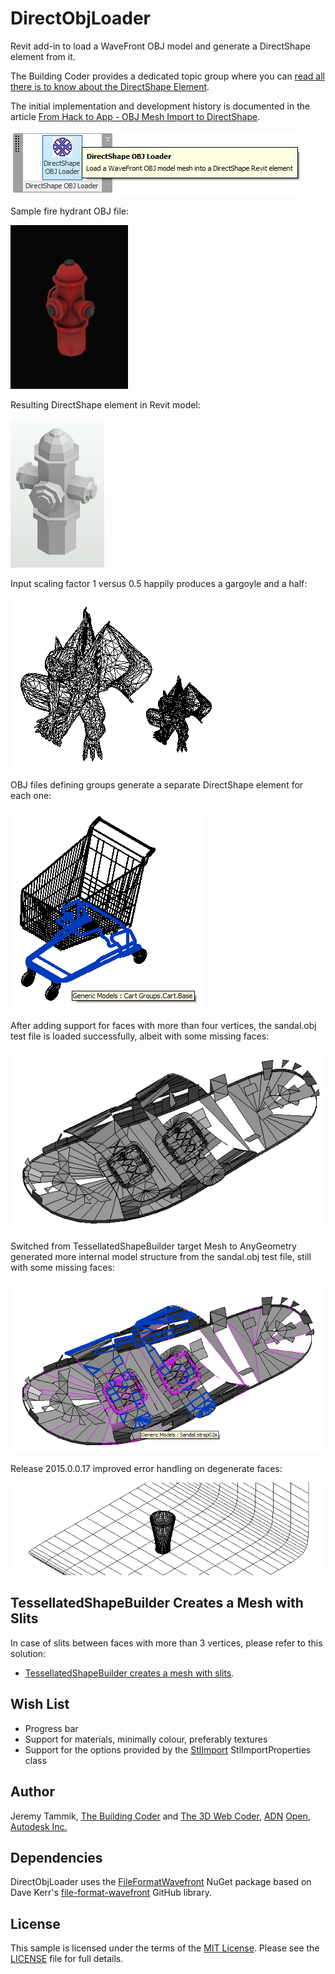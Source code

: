 DirectObjLoader
===============

Revit add-in to load a WaveFront OBJ model and generate a DirectShape element from it.

The Building Coder provides a dedicated topic group where you
can [read all there is to know about the DirectShape Element](http://thebuildingcoder.typepad.com/blog/about-the-author.html#5.50).

The initial implementation and development history is documented in the article
[From Hack to App - OBJ Mesh Import to DirectShape](http://thebuildingcoder.typepad.com/blog/2015/02/from-hack-to-app-obj-mesh-import-to-directshape.html).

![Image](img/DirectObjLoader_app_2.png)

Sample fire hydrant OBJ file:

![Image](img/fire_hydrant_closed_render.jpg)

Resulting DirectShape element in Revit model:

![Image](img/fire_hydrant_closed_directshape_rvt.jpg)

Input scaling factor 1 versus 0.5 happily produces a gargoyle and a half:

![Image](img/gargoyle2.png)

OBJ files defining groups generate a separate DirectShape element for each one:

![Image](img/cart_groups_3.png)

After adding support for faces with more than four vertices, the sandal.obj test file is loaded successfully, albeit with some missing faces:

![Image](img/sandal_with_gaps.png)

Switched from TessellatedShapeBuilder target Mesh to AnyGeometry generated more internal model structure from the sandal.obj test file, still with some missing faces:

![Image](img/sandal_with_gaps_anygeometry.png)

Release 2015.0.0.17 improved error handling on degenerate faces:

![Image](img/high_ball_glass.png)


TessellatedShapeBuilder Creates a Mesh with Slits
---------

In case of slits between faces with more than 3 vertices, please refer to this solution:

- [TessellatedShapeBuilder creates a mesh with slits](https://forums.autodesk.com/t5/revit-api-forum/tessellatedshapebuilder-creates-a-mesh-with-slits/td-p/12641002).

Wish List
---------

- Progress bar
- Support for materials, minimally colour, preferably textures
- Support for the options provided by the [StlImport](https://github.com/jeremytammik/StlImport) StlImportProperties class


Author
------

Jeremy Tammik,
[The Building Coder](http://thebuildingcoder.typepad.com) and
[The 3D Web Coder](http://the3dwebcoder.typepad.com),
[ADN](http://www.autodesk.com/adn)
[Open](http://www.autodesk.com/adnopen),
[Autodesk Inc.](http://www.autodesk.com)



Dependencies
------------

DirectObjLoader uses the
[FileFormatWavefront](http://nugetmusthaves.com/Package/FileFormatWavefront) NuGet package based on Dave Kerr's
[file-format-wavefront](https://github.com/dwmkerr/file-format-wavefront) GitHub library.


License
-------

This sample is licensed under the terms of the [MIT License](http://opensource.org/licenses/MIT). Please see the [LICENSE](LICENSE) file for full details.
